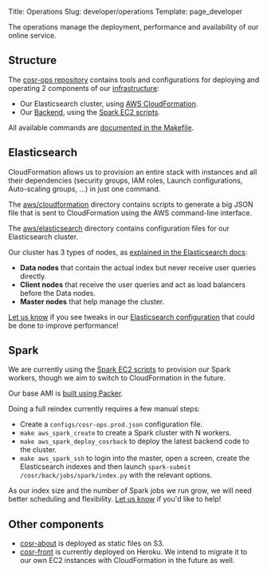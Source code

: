 Title: Operations
Slug: developer/operations
Template: page_developer

The operations manage the deployment, performance and availability of our online service.


## Structure

The [cosr-ops repository](https://github.com/commonsearch/cosr-ops) contains tools and configurations for deploying and operating 2 components of our [infrastructure](/developer/architecture):

- Our Elasticsearch cluster, using [AWS CloudFormation](https://aws.amazon.com/cloudformation/).
- Our [Backend](/developer/backend), using the [Spark EC2 scripts](https://github.com/amplab/spark-ec2).

All available commands are [documented in the Makefile](https://github.com/commonsearch/cosr-ops/blob/master/Makefile).


## Elasticsearch

CloudFormation allows us to provision an entire stack with instances and all their dependencies (security groups, IAM roles, Launch configurations, Auto-scaling groups, ...) in just one command.

The [aws/cloudformation](https://github.com/commonsearch/cosr-ops/tree/master/aws/cloudformation) directory contains scripts to generate a big JSON file that is sent to CloudFormation using the AWS command-line interface.

The [aws/elasticsearch](https://github.com/commonsearch/cosr-ops/tree/master/aws/elasticsearch) directory contains configuration files for our Elasticsearch cluster.

Our cluster has 3 types of nodes, as [explained in the Elasticsearch docs](https://www.elastic.co/guide/en/elasticsearch/reference/2.2/modules-node.html):

 - **Data nodes** that contain the actual index but never receive user queries directly.
 - **Client nodes** that receive the user queries and act as load balancers before the Data nodes.
 - **Master nodes** that help manage the cluster.

[Let us know](https://github.com/commonsearch/cosr-ops/issues) if you see tweaks in our [Elasticsearch configuration](https://github.com/commonsearch/cosr-ops/tree/master/aws/elasticsearch) that could be done to improve performance!


## Spark

We are currently using the [Spark EC2 scripts](https://github.com/amplab/spark-ec2) to provision our Spark workers, though we aim to switch to CloudFormation in the future.

Our base AMI is [built using Packer](https://github.com/commonsearch/cosr-ops/tree/master/aws/spark).

Doing a full reindex currently requires a few manual steps:

 - Create a `configs/cosr-ops.prod.json` configuration file.
 - `make aws_spark_create` to create a Spark cluster with N workers.
 - `make aws_spark_deploy_cosrback` to deploy the latest backend code to the cluster.
 - `make aws_spark_ssh` to login into the master, open a screen, create the Elasticsearch indexes and then launch `spark-submit /cosr/back/jobs/spark/index.py` with the relevant options.

As our index size and the number of Spark jobs we run grow, we will need better scheduling and flexibility. [Let us know](https://github.com/commonsearch/cosr-ops/issues) if you'd like to help!


## Other components

 - [cosr-about](https://github.com/commonsearch/cosr-about) is deployed as static files on S3.
 - [cosr-front](https://github.com/commonsearch/cosr-front) is currently deployed on Heroku. We intend to migrate it to our own EC2 instances with CloudFormation in the future as well.
